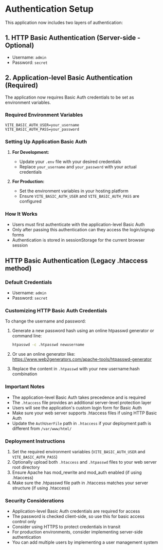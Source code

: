 
# Authentication Setup

This application now includes two layers of authentication:

## 1. HTTP Basic Authentication (Server-side - Optional)
- Username: `admin`
- Password: `secret`

## 2. Application-level Basic Authentication (Required)
The application now requires Basic Auth credentials to be set as environment variables.

### Required Environment Variables
```
VITE_BASIC_AUTH_USER=your_username
VITE_BASIC_AUTH_PASS=your_password
```

### Setting Up Application Basic Auth

1. **For Development:**
   - Update your `.env` file with your desired credentials
   - Replace `your_username` and `your_password` with your actual credentials

2. **For Production:**
   - Set the environment variables in your hosting platform
   - Ensure `VITE_BASIC_AUTH_USER` and `VITE_BASIC_AUTH_PASS` are configured

### How It Works
- Users must first authenticate with the application-level Basic Auth
- Only after passing this authentication can they access the login/signup forms
- Authentication is stored in sessionStorage for the current browser session

## HTTP Basic Authentication (Legacy .htaccess method)

### Default Credentials
- Username: `admin`
- Password: `secret`

### Customizing HTTP Basic Auth Credentials

To change the username and password:

1. Generate a new password hash using an online htpasswd generator or command line:
   ```bash
   htpasswd -c .htpasswd newusername
   ```

2. Or use an online generator like: https://www.web2generators.com/apache-tools/htpasswd-generator

3. Replace the content in `.htpasswd` with your new username:hash combination

### Important Notes

- The application-level Basic Auth takes precedence and is required
- The `.htaccess` file provides an additional server-level protection layer
- Users will see the application's custom login form for Basic Auth
- Make sure your web server supports .htaccess files if using HTTP Basic Auth
- Update the `AuthUserFile` path in `.htaccess` if your deployment path is different from `/var/www/html/`

### Deployment Instructions

1. Set the required environment variables (`VITE_BASIC_AUTH_USER` and `VITE_BASIC_AUTH_PASS`)
2. Optionally upload both `.htaccess` and `.htpasswd` files to your web server root directory
3. Ensure Apache has mod_rewrite and mod_auth enabled (if using .htaccess)
4. Make sure the .htpasswd file path in .htaccess matches your server structure (if using .htaccess)

### Security Considerations

- Application-level Basic Auth credentials are required for access
- The password is checked client-side, so use this for basic access control only
- Consider using HTTPS to protect credentials in transit
- For production environments, consider implementing server-side authentication
- You can add multiple users by implementing a user management system
